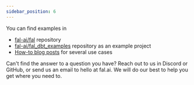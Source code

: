 ```yaml
---
sidebar_position: 6
---
```


You can find examples in

- [fal-ai/fal](https://github.com/fal-ai/fal/tree/main/examples) repository
- [fal-ai/fal_dbt_examples](https://github.com/fal-ai/fal_dbt_examples) repository as an example project
- [How-to blog posts](https://blog.fal.ai/tag/how-to/) for several use cases

Can't find the answer to a question you have? Reach out to us in Discord or GitHub, or send us an email to hello at fal.ai. We will do our best to help you get where you need to.
